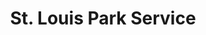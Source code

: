 ---
title: "St. Louis Park Service"
url: /saint-louis-park/st-louis-park-service/
shop: Lebensmittel
---